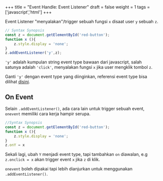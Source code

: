 +++
title = "Event Handle: Event Listener"
draft = false
weight = 1
tags = ['javascript','html']
+++

Event Listener "menyalakan"/trigger sebuah fungsi `x` disaat user `y` sebuah `z`.

```js
// Syntax Synopsis
const z = document.getElementById('red-button');
function x (){
    z.style.display = 'none';
}
z.addEventListener('y',z);
```

`'y'` adalah kumpulan string event type bawaan dari javascript, salah satunya adalah `'click'`, menyalakan fungsi `x` jika user mengklik tombol `z`.

Ganti `'y'` dengan event type yang diinginkan, referensi event type bisa dilihat [disini](https://www.w3schools.com/jsref/dom_obj_event.asp).

## On Event

Selain `.addEventListener()`, ada cara lain untuk trigger sebuah event, `onevent` memiliki cara kerja hampir serupa.
```js
//Syntax Synopsis
const z = document.getElementById('red-button');
function x (){
    z.style.display = 'none';
}
z.onY = x
```
Sekali lagi, ubah `Y` menjadi event type, tapi tambahkan `on` diawalan, e.g `z.onclick = x` akan trigger event `x` jika `z` di klik.

`onevent` boleh dipakai tapi lebih dianjurkan untuk menggunakan `.addEventListener()`.